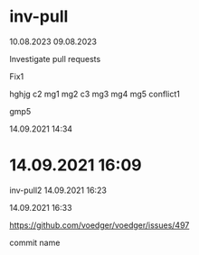 # inv-pull

10.08.2023
09.08.2023

Investigate pull requests

Fix1

hghjg
c2
mg1
mg2
c3
mg3
mg4
mg5
conflict1

gmp5

14.09.2021 14:34

# 14.09.2021 16:09

inv-pull2
14.09.2021 16:23

14.09.2021 16:33

https://github.com/voedger/voedger/issues/497

commit name
